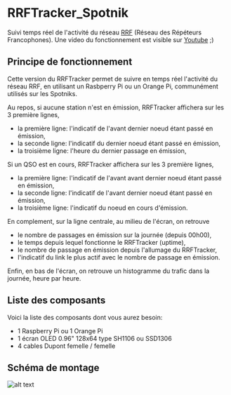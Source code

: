# RRFTracker_Spotnik
Suivi temps réel de l'activité du réseau [RRF](https://f5nlg.wordpress.com/2015/12/28/nouveau-reseau-french-repeater-network/) (Réseau des Répéteurs Francophones). Une video du fonctionnement est visible sur [Youtube](https://www.youtube.com/watch?v=rVW8xczVpEo) ;)

## Principe de fonctionnement

Cette version du RRFTracker permet de suivre en temps réel l'activité du réseau RRF, en utilisant un Rasbperry Pi ou un Orange Pi, communément utilisés sur les Spotniks.

Au repos, si aucune station n'est en émission, RRFTracker affichera sur les 3 première lignes,

* la première ligne: l'indicatif de l'avant dernier noeud étant passé en émission,
* la seconde ligne: l'indicatif du dernier noeud étant passé en émission,
* la troisième ligne: l'heure du dernier passage en émission,

Si un QSO est en cours, RRFTracker affichera sur les 3 première lignes,

* la première ligne: l'indicatif de l'avant avant dernier noeud étant passé en émission,
* la seconde ligne: l'indicatif de l'avant dernier noeud étant passé en émission,
* la troisième ligne: l'indicatif du noeud en cours d'émission.

En complement, sur la ligne centrale, au milieu de l'écran, on retrouve

* le nombre de passages en émission sur la journée (depuis 00h00),
* le temps depuis lequel fonctionne le RRFTracker (uptime),
* le nombre de passage en émission depuis l'allumage du RRFTracker,
* l'indicatif du link le plus actif avec le nombre de passage en émission.

Enfin, en bas de l'écran, on retrouve un histogramme du trafic dans la journée, heure par heure.

## Liste des composants

Voici la liste des composants dont vous aurez besoin:

* 1 Raspberry Pi ou 1 Orange Pi
* 1 écran OLED 0.96" 128x64 type SH1106 ou SSD1306
* 4 cables Dupont femelle / femelle

 
## Schéma de montage

![alt text](https://github.com/armel/RRFTracker_Spotnik/blob/master/doc/RRFTracker.png)